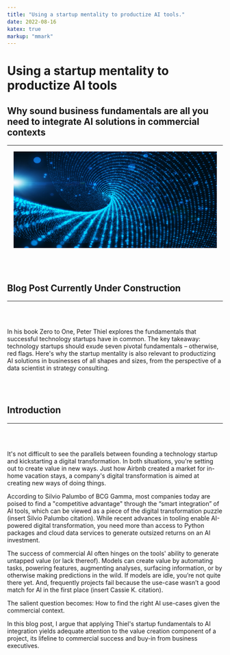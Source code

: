 ```yaml
---
title: "Using a startup mentality to productize AI tools."
date: 2022-08-16
katex: true
markup: "mmark"
---
```

# Using a startup mentality to productize AI tools

## Why sound business fundamentals are all you need to integrate AI solutions in commercial contexts
---

<p align="center"> <img src="/posts/blog_AI_image_2.jpeg"/ width = "475" height = "225"> </p>

<br><br>

## Blog Post Currently Under Construction 

---

<br><br>

In his book Zero to One, Peter Thiel explores the fundamentals that successful technology startups have in common. The key takeaway: technology startups should exude seven pivotal fundamentals – otherwise, red flags. Here's why the startup mentality is also relevant to productizing AI solutions in businesses of all shapes and sizes, from the perspective of a data scientist in strategy consulting.

<br><br>

## Introduction
---

<br><br>

It's not difficult to see the parallels between founding a technology startup and kickstarting a digital transformation. In both situations, you're setting out to create value in new ways. Just how Airbnb created a market for in-home vacation stays, a company's digital transformation is aimed at creating new ways of doing things. 

According to Silvio Palumbo of BCG Gamma, most companies today are poised to find a "competitive advantage" through the “smart integration” of AI tools, which can be viewed as a piece of the digital transformation puzzle (insert Silvio Palumbo citation). While recent advances in tooling enable AI-powered digital transformation, you need more than access to Python packages and cloud data services to generate outsized returns on an AI investment.  

The success of commercial AI often hinges on the tools' ability to generate untapped value (or lack thereof). Models can create value by automating tasks, powering features, augmenting analyses, surfacing information, or by otherwise making predictions in the wild. If models are idle, you’re not quite there yet. And, frequently projects fail because the use-case wasn’t a good match for AI in the first place (insert Cassie K. citation). 

The salient question becomes: How to find the right AI use-cases given the commercial context. 

In this blog post, I argue that applying Thiel's startup fundamentals to AI integration yields adequate attention to the value creation component of a project, its lifeline to commercial success and buy-in from business executives.

<br><br>

